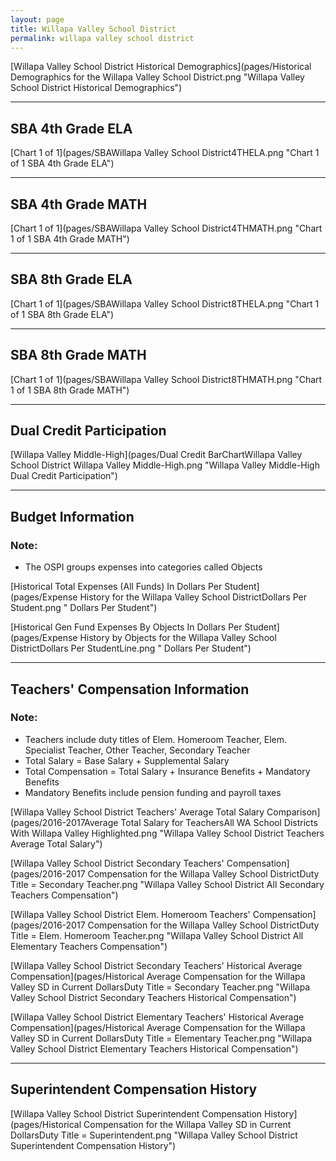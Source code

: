 ```yaml
---
layout: page
title: Willapa Valley School District
permalink: willapa valley school district
---
```



[Willapa Valley School District Historical Demographics](pages/Historical Demographics for the Willapa Valley School District.png "Willapa Valley School District Historical Demographics")

___

## SBA 4th Grade ELA

[Chart 1 of 1](pages/SBAWillapa Valley School District4THELA.png "Chart 1 of 1 SBA 4th Grade ELA")


___

## SBA 4th Grade MATH

[Chart 1 of 1](pages/SBAWillapa Valley School District4THMATH.png "Chart 1 of 1 SBA 4th Grade MATH")


___

## SBA 8th Grade ELA

[Chart 1 of 1](pages/SBAWillapa Valley School District8THELA.png "Chart 1 of 1 SBA 8th Grade ELA")


___

## SBA 8th Grade MATH

[Chart 1 of 1](pages/SBAWillapa Valley School District8THMATH.png "Chart 1 of 1 SBA 8th Grade MATH")


___

## Dual Credit Participation

[Willapa Valley Middle-High](pages/Dual Credit BarChartWillapa Valley School District Willapa Valley Middle-High.png "Willapa Valley Middle-High Dual Credit Participation")


___

## Budget Information
### Note:
- The OSPI groups expenses into categories called Objects

[Historical Total Expenses (All Funds) In Dollars Per Student](pages/Expense History for the Willapa Valley School DistrictDollars Per Student.png " Dollars Per Student")

[Historical Gen Fund Expenses By Objects In Dollars Per Student](pages/Expense History by Objects for the Willapa Valley School DistrictDollars Per StudentLine.png " Dollars Per Student")


___

## Teachers' Compensation Information
### Note:
- Teachers include duty titles of Elem. Homeroom Teacher, Elem. Specialist Teacher, Other Teacher, Secondary Teacher
- Total Salary = Base Salary + Supplemental Salary
- Total Compensation = Total Salary + Insurance Benefits + Mandatory Benefits
- Mandatory Benefits include pension funding and payroll taxes

[Willapa Valley School District Teachers' Average Total Salary Comparison](pages/2016-2017Average Total Salary for TeachersAll WA School Districts With Willapa Valley Highlighted.png "Willapa Valley School District Teachers Average Total Salary")

[Willapa Valley School District Secondary Teachers' Compensation](pages/2016-2017 Compensation for the Willapa Valley School DistrictDuty Title = Secondary Teacher.png "Willapa Valley School District All Secondary Teachers Compensation")

[Willapa Valley School District Elem. Homeroom Teachers' Compensation](pages/2016-2017 Compensation for the Willapa Valley School DistrictDuty Title = Elem. Homeroom Teacher.png "Willapa Valley School District All Elementary Teachers Compensation")

[Willapa Valley School District Secondary Teachers' Historical Average Compensation](pages/Historical Average Compensation for the Willapa Valley SD in Current DollarsDuty Title = Secondary Teacher.png "Willapa Valley School District Secondary Teachers Historical Compensation")

[Willapa Valley School District Elementary Teachers' Historical Average Compensation](pages/Historical Average Compensation for the Willapa Valley SD in Current DollarsDuty Title = Elementary Teacher.png "Willapa Valley School District Elementary Teachers Historical Compensation")


___

## Superintendent Compensation History

[Willapa Valley School District Superintendent Compensation History](pages/Historical Compensation for the Willapa Valley SD in Current DollarsDuty Title = Superintendent.png "Willapa Valley School District Superintendent Compensation History")

